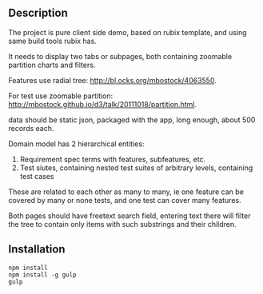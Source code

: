 ## Description

The project is pure client side demo, based on rubix template, and using same build tools rubix has.

It needs to display two tabs or subpages, both containing zoomable partition charts and filters.

Features use radial tree: http://bl.ocks.org/mbostock/4063550.

For test use zoomable partition: http://mbostock.github.io/d3/talk/20111018/partition.html.

data should be static json, packaged with the app, long enough, about 500 records each.

Domain model has 2 hierarchical entities:

1) Requirement spec terms with features, subfeatures, etc.
2) Test siutes, containing nested test suites of arbitrary levels, containing test cases

These are related to each other as many to many, ie one feature can be covered by many or none tests, and one test can cover many features.

Both pages should have freetext search field, entering text there will filter the tree to contain only items with such substrings and their children.

## Installation
```
npm install
npm install -g gulp
gulp
```
